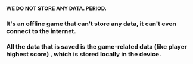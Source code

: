 
#### WE DO NOT STORE ANY DATA. PERIOD.
### It's an offline game that can't store any data, it can't even connect to the internet.
### All the data that is saved is the game-related data (like player highest score) , which is stored locally in the device.
